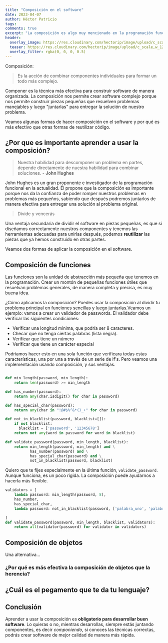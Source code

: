 ```yaml
---
title: "Composición en el software"
date: 2023-04-07
author: Héctor Patricio
tags:
comments: true
excerpt: "La composición es algo muy mencionado en la programación funcional, vamos a ver cómo se aplica al desarrollo de software también fuera de ella."
header:
  overlay_image: https://res.cloudinary.com/hectorip/image/upload/c_scale,w_1200/v1679150874/sam-moghadam-khamseh-VwHzE0aFQfY-unsplash_lpqwqn.jpg
  teaser: https://res.cloudinary.com/hectorip/image/upload/c_scale,w_1200/v1679150874/sam-moghadam-khamseh-VwHzE0aFQfY-unsplash_lpqwqn.jpg
  overlay_filter: rgba(0, 0, 0, 0.5)
---
```


Composición:

> Es la acción de combinar componentes individuales para formar un todo más complejo.

Componer es la técnica más efectiva para construir software de manera organizada. La composición nos permite crear software complejo porque nos permite construir piezas pequeñas que resuelven problemas manejables y luego "juntarlas" para entregar la solución de nuestro problema.

Veamos algunas formas de hacer composición en el software y por qué es más efectivo que otras formas de reutilizar código.

## ¿Por que es importante aprender a usar la composición?

> Nuestra habilidad para descomponer un problema en partes, depende
directamente de nuestra habilidad para combinar soluciones. - **John Hughes**

John Hughes es un gran proponente e investigador de la programación funcional en la actualidad. Él propone que la composición es importante porque nos da la confianza de poder romper nuestros problemas en problemas más pequeños, sabiendo que después podremos juntarlos de manera efectiva para entregar una solución al problema original.

> Divide y vencerás

Una ventaja secundaria de dividir el software en piezas pequeñas, es que si diseñamos correctamente nuestros componentes y tenemos las herramientas adecuadas para unirlas después, podemos **reutilizar** las piezas que ya hemos construido en otras partes.

Veamos dos formas de aplicar la composición en el software.

## Composición de funciones

Las funciones son la unidad de abstracción más pequeña que tenemos en la programación. Crear un montón de pequeñas funciones útiles que resuelvan problemas generales, de manera completa y precisa, es muy buena idea.

¿Cómo aplicamos la composición? Puedes usar la composición al dividir tu problema principal en funciones sencillas y luego juntarlas.Veamos un ejemplo: vamos a crear un validador de passwords. El validador debe verificar las siguientes condiciones:

- Verificar una longitud mínima, que podría ser 8 caracteres.
- Checar que no tenga ciertas palabras (lista negra).
- Verificar que tiene un número
- Verificar que tiene un carácter especial

Podríamos hacer esto en una sola función que verificara todas estas características, una por una a través de un serie de if's. Pero veamos una implementación usando composición, y sus ventajas.

```python

def min_length(password, min_length):
    return len(password) >= min_length

def has_number(password):
    return any(char.isdigit() for char in password)

def has_special_char(password):
    return any(char in "!@#$%^&*()_+" for char in password)

def not_in_blacklist(password, blacklist=[]):
    if not blacklist:
      blacklist = ['password', '12345678']
    return not any(word in password for word in blacklist)

def validate_password(password, min_length, blacklist):
    return min_length(password, min_length) and \
           has_number(password) and \
           has_special_char(password) and \
           not_in_blacklist(password, blacklist)
```

Quiero que te fijes especialmente en la última función, `validate_password`. Aunque funciona, es un poco rígida. La composición puede ayudarnos a hacerla más flexible.

```python
validators = [
    lambda password: min_length(password, 8),
    has_number,
    has_special_char,
    lambda password: not_in_blacklist(password, ['palabra_uno', 'palabra_dos'])

]
def validate_password(password, min_length, blacklist, validators):
    return all(validator(password) for validator in validators)
```

## Composición de objetos

Una alternativa...
### ¿Por qué es más efectiva la composición de objetos que la herencia?

## ¿Cuál es el pegamento que te da tu lenguaje?

## Conclusión

Aprender a usar la composición es **obligatorio para desarrollar buen software**. Lo quieras o no, mientras desarrollas, siempre estás juntando componentes, es decir _componiendo_, si conoces las técnicas correctas, podrás crear software de mejor calidad de manera más rápida.
